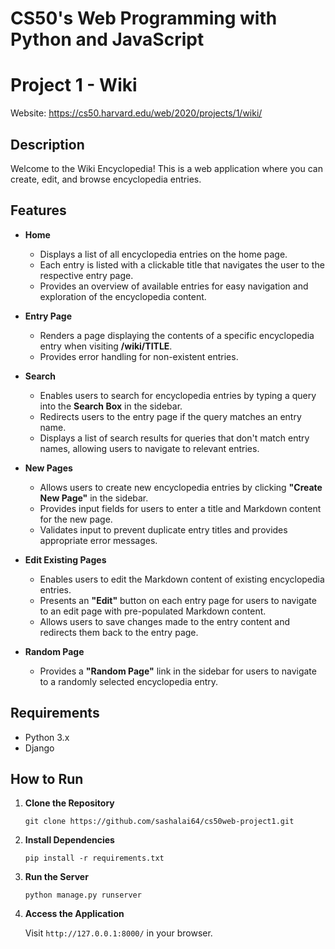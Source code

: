 # CS50's Web Programming with Python and JavaScript

# Project 1 - Wiki
Website: https://cs50.harvard.edu/web/2020/projects/1/wiki/

## Description
Welcome to the Wiki Encyclopedia! This is a web application where you can create, edit, and browse encyclopedia entries.

## Features
- **Home**
    - Displays a list of all encyclopedia entries on the home page.
    - Each entry is listed with a clickable title that navigates the user to the respective entry page.
    - Provides an overview of available entries for easy navigation and exploration of the encyclopedia content.

- **Entry Page**
    - Renders a page displaying the contents of a specific encyclopedia entry when visiting **/wiki/TITLE**.
    - Provides error handling for non-existent entries.
   
- **Search**
    - Enables users to search for encyclopedia entries by typing a query into the **Search Box** in the sidebar.
    - Redirects users to the entry page if the query matches an entry name.
    - Displays a list of search results for queries that don't match entry names, allowing users to navigate to relevant entries.

- **New Pages**
    - Allows users to create new encyclopedia entries by clicking **"Create New Page"** in the sidebar.
    - Provides input fields for users to enter a title and Markdown content for the new page.
    - Validates input to prevent duplicate entry titles and provides appropriate error messages.
      
- **Edit Existing Pages**
    - Enables users to edit the Markdown content of existing encyclopedia entries.
    - Presents an **"Edit"** button on each entry page for users to navigate to an edit page with pre-populated Markdown content.
    - Allows users to save changes made to the entry content and redirects them back to the entry page.

- **Random Page**
    - Provides a **"Random Page"** link in the sidebar for users to navigate to a randomly selected encyclopedia entry.
      
## Requirements
- Python 3.x
- Django
  
## How to Run
1. **Clone the Repository**
      ```
      git clone https://github.com/sashalai64/cs50web-project1.git
      ```

2. **Install Dependencies**
      ```
      pip install -r requirements.txt
      ```
   
3. **Run the Server**
      ```
      python manage.py runserver
      ```
4. **Access the Application**
   
    Visit `http://127.0.0.1:8000/` in your browser.
    
